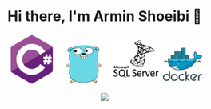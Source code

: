 <h1 align="center">Hi there, I'm Armin Shoeibi 👋</h1>


<p align="center"> 
  <img src="https://raw.githubusercontent.com/devicons/devicon/master/icons/csharp/csharp-original.svg" alt="csharp" width="100" height="100" />
  <img src="https://raw.githubusercontent.com/devicons/devicon/9f4f5cdb393299a81125eb5127929ea7bfe42889/icons/go/go-original.svg" alt="golang" width="100" height="80" />
  <img src="https://raw.githubusercontent.com/devicons/devicon/9f4f5cdb393299a81125eb5127929ea7bfe42889/icons/microsoftsqlserver/microsoftsqlserver-plain-wordmark.svg" alt="sql server" width="100" height="100" />

  <img src="https://raw.githubusercontent.com/devicons/devicon/master/icons/docker/docker-original-wordmark.svg" alt="docker" width="80" height="80" />
 
  

</p>


<p align="center">
 <a href="#" alt="Armin Shoeibi's github stats">
  <img src="https://github-readme-stats.vercel.app/api?username=ArminShoeibi&theme=tokyonight&show_icons=true" />
 </a>
</p>

